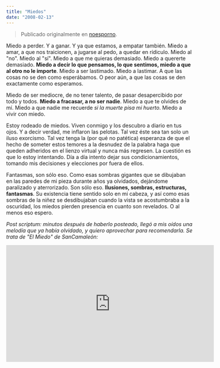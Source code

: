 ```yaml
---
title: "Miedos"
date: "2008-02-13"
---
```


> Publicado originalmente en [noesporno](/noesporno).

Miedo a perder. Y a ganar. Y ya que estamos, a empatar también. Miedo a amar, a que nos traicionen, a jugarse al pedo, a quedar en rídiculo. Miedo al "no". Miedo al "sí". Miedo a que me quieras demasiado. Miedo a quererte demasiado. **Miedo a decir lo que pensamos, lo que sentimos, miedo a que al otro no le importe**. Miedo a ser lastimado. Miedo a lastimar. A que las cosas no se den como esperábamos. O peor aún, a que las cosas se den exactamente como esperamos.

Miedo de ser mediocre, de no tener talento, de pasar desapercibido por todo y todos. **Miedo a fracasar, a no ser nadie**. Miedo a que te olvides de mí. Miedo a que nadie me recuerde _si la muerte pisa mi huerto_. Miedo a vivir con miedo.

Estoy rodeado de miedos. Viven conmigo y los descubro a diario en tus ojos. Y a decir verdad, me inflaron las pelotas. Tal vez éste sea tan solo un iluso exorcismo. Tal vez tenga la (por qué no patética) esperanza de que el hecho de someter estos temores a la desnudez de la palabra haga que queden adheridos en el lienzo virtual y nunca más regresen. La cuestión es que lo estoy intentando. Día a día intento dejar sus condicionamientos, tomando mis decisiones y elecciones por fuera de ellos.

Fantasmas, son sólo eso. Como esas sombras gigantes que se dibujaban en las paredes de mi pieza durante años ya olvidados, dejándome paralizado y aterrorizado. Son sólo eso. **Ilusiones, sombras, estructuras, fantasmas**. Su existencia tiene sentido solo en mi cabeza, y así como esas sombras de la niñez se desdibujaban cuando la vista se acostumbraba a la oscuridad, los miedos pierden presencia en cuanto son revelados. O al menos eso espero.

_Post scriptum: minutos después de haberlo posteado, llegó a mis oídos una melodía que ya había olvidado, y quiero aprovechar para recomendarla. Se trata de "El Miedo" de SanCamaleón:_

<div class="yt"><iframe width="560" height="315" src="https://www.youtube.com/embed/joj6vgXv6aE" title="YouTube video player" frameborder="0" allow="accelerometer; autoplay; clipboard-write; encrypted-media; gyroscope; picture-in-picture" allowfullscreen></iframe></div>
